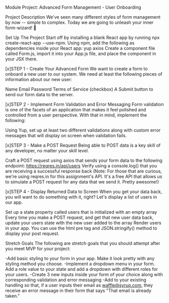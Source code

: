 Module Project: Advanced Form Management - User Onboarding


Project Description
We've seen many different styles of form management by now -- simple to complex. Today we are going to unleash your inner form-wizard! 🧙


Set Up The Project
 Start off by installing a blank React app by running npx create-react-app <app-name> --use-npm.
 Using npm, add the following as dependencies inside your React app:
    yup
    axios
 Create a component file called Form.js, import it into your App.js file, and place the component in your JSX there.


[x]STEP 1 - Create Your Advanced Form
We want to create a form to onboard a new user to our system. We need at least the following pieces of information about our new user:

 Name
 Email
 Password
 Terms of Service (checkbox)
 A Submit button to send our form data to the server.


[x]STEP 2 - Implement Form Validation and Error Messaging
Form validation is one of the facets of an application that makes it feel polished and controlled from a user perspective. With that in mind, implement the following:

 Using Yup, set up at least two different validations along with custom error messages that will display on screen when validation fails.


[x]STEP 3 - Make a POST Request
Being able to POST data is a key skill of any developer, no matter your skill level.

 Craft a POST request using axios that sends your form data to the following endpoint: https://reqres.in/api/users
 Verify using a console.log() that you are receiving a successful response back
(Note: For those that are curious, we're using reqres.in for this assignment's API. It's a free API that allows us to simulate a POST request for any data that we send it. Pretty awesome!)


[x]STEP 4 - Display Returned Data to Screen
When you get your data back, you will want to do something with it, right? Let's display a list of users in our app.

 Set up a state property called users that is initialized with an empty array
 Every time you make a POST request, and get that new user data back, update your users state with the new user added to the array
 Render users in your app. You can use the html pre tag and JSON.stringify() method to display your post request.


Stretch Goals
The following are stretch goals that you should attempt after you meet MVP for your project:

 -Add basic styling to your form in your app. Make it look pretty with any styling method you choose.
 -Implement a dropdown menu in your form. Add a role value to your state and add a dropdown with different roles for your users.
 -Create 3 new inputs inside your form of your choice along with corresponding validation and error messaging
 -Add to your existing handling so that, if a user inputs their email as waffle@syrup.com, they receive an error message in their form that says "That email is already taken."